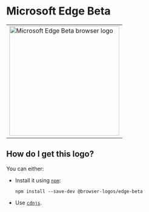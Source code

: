 # Microsoft Edge Beta

<table>
    <tr height=300>
        <td>
            <a href="https://github.com/alrra/browser-logos/tree/334cdfaccc4e3001b0e06f508a4b447252330453/src/edge-beta">
                <img width=290 src="https://raw.githubusercontent.com/alrra/browser-logos/334cdfaccc4e3001b0e06f508a4b447252330453/src/edge-beta/edge-beta_512x512.png" alt="Microsoft Edge Beta browser logo">
            </a>
        </td>
    </tr>
</table>

## How do I get this logo?

You can either:

* Install it using [`npm`][npm]:

  `npm install --save-dev @browser-logos/edge-beta`

* Use [`cdnjs`][cdnjs].

<!-- Link labels: -->

[cdnjs]: https://cdnjs.com/libraries/browser-logos
[npm]: https://www.npmjs.com/
